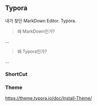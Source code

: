 ## Typora

내가 찾던 MarkDown Editor. Typora.



> 왜 MarkDown인가?

...



> 왜 Typora인가?

...



### ShortCut



### Theme

https://theme.typora.io/doc/Install-Theme/